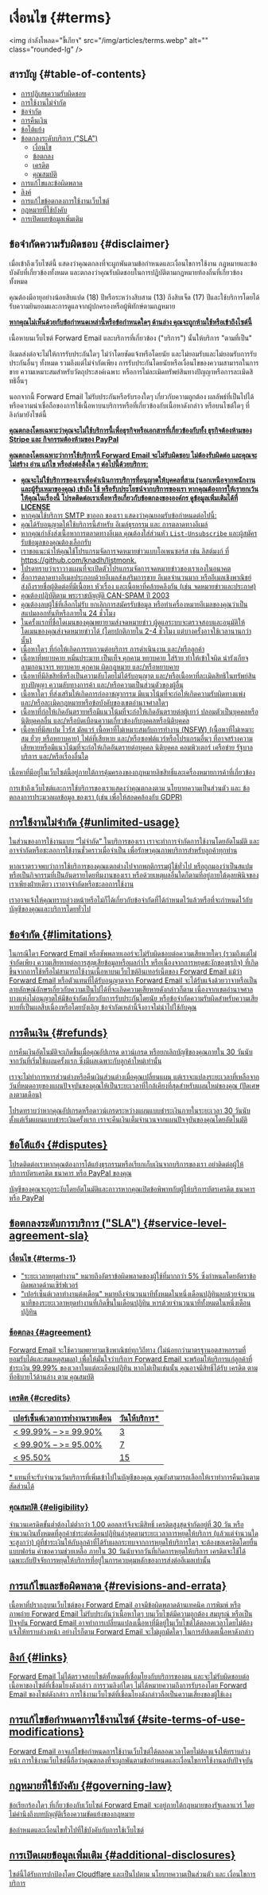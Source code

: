 # เงื่อนไข {#terms}

<img กำลังโหลด="ขี้เกียจ" src="/img/articles/terms.webp" alt="" class="rounded-lg" />

## สารบัญ {#table-of-contents}

* [การปฏิเสธความรับผิดชอบ](#disclaimer)
* [การใช้งานไม่จำกัด](#unlimited-usage)
* [ข้อจำกัด](#limitations)
* [การคืนเงิน](#refunds)
* [ข้อโต้แย้ง](#disputes)
* [ข้อตกลงระดับบริการ ("SLA")](#service-level-agreement-sla)
  * [เงื่อนไข](#terms-1)
  * [ข้อตกลง](#agreement)
  * [เครดิต](#credits)
  * [คุณสมบัติ](#eligibility)
* [การแก้ไขและข้อผิดพลาด](#revisions-and-errata)
* [ลิงค์](#links)
* [การแก้ไขข้อตกลงการใช้งานเว็บไซต์](#site-terms-of-use-modifications)
* [กฎหมายที่ใช้บังคับ](#governing-law)
* [การเปิดเผยข้อมูลเพิ่มเติม](#additional-disclosures)

## ข้อจำกัดความรับผิดชอบ {#disclaimer}

เมื่อเข้าถึงเว็บไซต์นี้ แสดงว่าคุณตกลงที่จะผูกพันตามข้อกำหนดและเงื่อนไขการใช้งาน กฎหมายและข้อบังคับที่เกี่ยวข้องทั้งหมด และตกลงว่าคุณรับผิดชอบในการปฏิบัติตามกฎหมายท้องถิ่นที่เกี่ยวข้องทั้งหมด

คุณต้องมีอายุอย่างน้อยสิบแปด (18) ปีหรือระหว่างสิบสาม (13) ถึงสิบเจ็ด (17) ปีและใช้บริการโดยได้รับความยินยอมและการดูแลจากผู้ปกครองหรือผู้พิทักษ์ตามกฎหมาย

<u>**หากคุณไม่เห็นด้วยกับข้อกำหนดเหล่านี้หรือข้อกำหนดใดๆ ด้านล่าง คุณจะถูกห้ามใช้หรือเข้าถึงไซต์นี้**</u>

เนื้อหาบนเว็บไซต์ Forward Email และบริการที่เกี่ยวข้อง ("บริการ") นั้นให้บริการ "ตามที่เป็น"

อีเมลส่งต่อจะไม่ให้การรับประกันใดๆ ไม่ว่าโดยชัดแจ้งหรือโดยนัย และไม่ยอมรับและไม่ยอมรับการรับประกันอื่นๆ ทั้งหมด รวมถึงแต่ไม่จำกัดเพียง การรับประกันโดยนัยหรือเงื่อนไขของความสามารถในการขาย ความเหมาะสมสำหรับวัตถุประสงค์เฉพาะ หรือการไม่ละเมิดทรัพย์สินทางปัญญาหรือการละเมิดสิทธิอื่นๆ

นอกจากนี้ Forward Email ไม่รับประกันหรือรับรองใดๆ เกี่ยวกับความถูกต้อง ผลลัพธ์ที่เป็นไปได้ หรือความน่าเชื่อถือของการใช้เนื้อหาบนบริการหรือที่เกี่ยวข้องกับเนื้อหาดังกล่าว หรือบนไซต์ใดๆ ที่ลิงก์มายังไซต์นี้

<u>**คุณตกลงโดยเฉพาะว่าคุณจะไม่ใช้บริการนี้เพื่อธุรกิจหรือเอกสารที่เกี่ยวข้องกับทั้ง [ธุรกิจต้องห้ามของ Stripe](https://stripe.com/legal/restricted-businesses) และ [กิจกรรมต้องห้ามของ PayPal](https://www.paypal.com/us/legalhub/acceptableuse-full)**</u>

<u>**คุณตกลงโดยเฉพาะว่าการใช้บริการนี้ Forward Email จะไม่รับผิดชอบ ไม่ต้องรับผิดต่อ และคุณจะไม่สร้าง อ่าน แก้ไข หรือส่งต่อสิ่งใด ๆ ต่อไปนี้ด้วยบริการ:**

* **คุณจะไม่ใช้บริการของเราเพื่อดำเนินการบริการที่อนุญาตให้บุคคลที่สาม (นอกเหนือจากพนักงานและผู้รับเหมาของคุณ) เข้าถึง ใช้ หรือรับประโยชน์จากบริการของเรา หากคุณต้องการให้เรายกเว้นให้คุณในเรื่องนี้ โปรดติดต่อเราเพื่อหารือเกี่ยวกับข้อตกลงขององค์กร ดูข้อมูลเพิ่มเติมได้ที่ [LICENSE](https://github.com/forwardemail/forwardemail.net/blob/master/LICENSE.md)**
* หากคุณใช้บริการ [SMTP ขาออก](/faq#do-you-support-sending-email-with-smtp) ของเรา แสดงว่าคุณยอมรับข้อกำหนดต่อไปนี้:
* คุณได้รับอนุญาตให้ใช้บริการนี้สำหรับ [อีเมล์ธุรกรรม](https://wikipedia.org/wiki/Email_marketing#Transactional_emails) และ [การตลาดทางอีเมล์](https://en.wikipedia.org/wiki/Email_marketing)
* หากคุณกำลังส่งเนื้อหาการตลาดทางอีเมล คุณต้องใส่ส่วนหัว `List-Unsubscribe` และผู้สมัครรับข้อมูลของคุณต้องเลือกรับ
* เราขอแนะนำให้คุณใช้โปรแกรมจัดการจดหมายข่าวแบบโอเพนซอร์ส เช่น [ลิสต์มงก์](https://github.com/knadh/listmonk) ที่ <https://github.com/knadh/listmonk>.
* โปรดทราบว่าเราวางแผนที่จะเปิดตัวโปรแกรมจัดการจดหมายข่าวของเราเองในอนาคต
* สื่อการตลาดทางอีเมลประกอบด้วยอีเมลส่งเสริมการขาย อีเมลจำนวนมาก หรืออีเมลเชิงพาณิชย์ ส่งถึงรายชื่อผู้ติดต่อที่มีเนื้อหา หัวเรื่อง และเนื้อหาที่คล้ายคลึงกัน (เช่น จดหมายข่าวและประกาศ)
* คุณต้องปฏิบัติตาม [พระราชบัญญัติ CAN-SPAM ปี 2003](https://en.wikipedia.org/wiki/CAN-SPAM_Act_of\_2003)
* คุณต้องลบผู้ใช้ที่เลือกไม่รับ ยกเลิกการสมัครรับข้อมูล หรือทำเครื่องหมายอีเมลของคุณว่าเป็นสแปมออกทันทีหรือภายใน 24 ชั่วโมง
* ในครั้งแรกที่ชื่อโดเมนของคุณพยายามส่งจดหมายข่าว ผู้ดูแลระบบจะตรวจสอบและอนุมัติให้โดเมนของคุณส่งจดหมายข่าวได้ (โดยปกติภายใน 2-4 ชั่วโมง แต่บางครั้งอาจใช้เวลานานกว่านั้น)
* เนื้อหาใดๆ ที่ก่อให้เกิดการรบกวนต่อบริการ การดำเนินงาน และ/หรือลูกค้า
* เนื้อหาที่หยาบคาย หมิ่นประมาท เป็นเท็จ คุกคาม หยาบคาย ใส่ร้าย ทำให้เข้าใจผิด น่ารังเกียจ ลามกอนาจาร หยาบคาย คุกคาม ผิดกฎหมาย และ/หรือหยาบคาย
* เนื้อหาที่มีลิขสิทธิ์หรือเป็นความลับโดยไม่ได้รับอนุญาต และ/หรือเนื้อหาที่ละเมิดสิทธิในทรัพย์สินทางปัญญา ความลับทางการค้า และ/หรือความเป็นส่วนตัวของผู้อื่น
* เนื้อหาใดๆ ที่ส่งเสริมให้เกิดการก่ออาชญากรรม มีแนวโน้มที่จะก่อให้เกิดความรับผิดทางแพ่ง และ/หรือละเมิดกฎหมายหรือข้อบังคับของเขตอำนาจศาลใดๆ
* เนื้อหาที่ก่อให้เกิดอันตรายหรือมีแนวโน้มที่จะก่อให้เกิดอันตรายต่อผู้เยาว์ ปลอมตัวเป็นบุคคลหรือนิติบุคคลอื่น และ/หรือบิดเบือนความเกี่ยวข้องกับบุคคลหรือนิติบุคคล
* เนื้อหาที่มีสแปม ไวรัส มัลแวร์ เนื้อหาที่ไม่เหมาะสมกับการทำงาน (NSFW) (เนื้อหาที่ไม่เหมาะสม ยั่วยุ หรือหยาบคาย) ไฟล์ที่เสียหาย และ/หรือซอฟต์แวร์หรือโปรแกรมอื่นๆ ที่อาจสร้างความเสียหายหรือมีแนวโน้มที่จะก่อให้เกิดอันตรายต่อบุคคล นิติบุคคล คอมพิวเตอร์ เครือข่าย รัฐบาล บริการ และ/หรือเรื่องอื่นใด

เนื้อหาที่มีอยู่ในเว็บไซต์นี้อยู่ภายใต้การคุ้มครองของกฎหมายลิขสิทธิ์และเครื่องหมายการค้าที่เกี่ยวข้อง

การเข้าถึงเว็บไซต์และการใช้บริการของเราแสดงว่าคุณตกลงตาม [นโยบายความเป็นส่วนตัว](/privacy) และ [ข้อตกลงการประมวลผลข้อมูล](/dpa) ของเรา (เช่น เพื่อให้สอดคล้องกับ GDPR)

## การใช้งานไม่จำกัด {#unlimited-usage}

ในส่วนของการใช้งานแบบ “ไม่จำกัด” ในบริการของเรา เราจะทำการจำกัดการใช้งานโดยอัตโนมัติ และอาจจำกัดหรือชะลอการใช้งานชั่วคราวเมื่อจำเป็น เพื่อรักษาคุณภาพบริการสำหรับลูกค้าทุกท่าน

หากเราตรวจพบว่าการใช้บริการของคุณแตกต่างไปจากพฤติกรรมผู้ใช้ทั่วไป หรือถูกมองว่าเป็นสแปมหรือเป็นกิจกรรมที่เป็นอันตรายโดยทีมงานของเรา หรือด้วยเหตุผลอื่นใดก็ตามที่อยู่ภายใต้ดุลยพินิจของเราเพียงฝ่ายเดียว เราอาจจำกัดหรือชะลอการใช้งาน

เราอาจแจ้งให้คุณทราบล่วงหน้าหรือไม่ก็ได้เกี่ยวกับข้อจำกัดที่ได้กำหนดไว้แล้วหรือที่จะกำหนดไว้กับบัญชีของคุณและบริการโดยทั่วไป

## ข้อจำกัด {#limitations}

ในกรณีใดๆ Forward Email หรือซัพพลายเออร์จะไม่รับผิดชอบต่อความเสียหายใดๆ (รวมถึงแต่ไม่จำกัดเพียง ความเสียหายต่อการสูญเสียข้อมูลหรือผลกำไร หรือเนื่องจากการหยุดชะงักของธุรกิจ) ที่เกิดขึ้นจากการใช้หรือไม่สามารถใช้งานเนื้อหาบนเว็บไซต์อินเทอร์เน็ตของ Forward Email แม้ว่า Forward Email หรือตัวแทนที่ได้รับอนุญาตจาก Forward Email จะได้รับแจ้งด้วยวาจาหรือเป็นลายลักษณ์อักษรเกี่ยวกับความเป็นไปได้ที่จะเกิดความเสียหายดังกล่าวก็ตาม เนื่องจากเขตอำนาจศาลบางแห่งไม่อนุญาตให้มีข้อจำกัดเกี่ยวกับการรับประกันโดยนัย หรือข้อจำกัดความรับผิดสำหรับความเสียหายที่เป็นผลสืบเนื่องหรือโดยบังเอิญ ข้อจำกัดเหล่านี้จึงอาจไม่นำไปใช้กับคุณ

## การคืนเงิน {#refunds}

การคืนเงินอัตโนมัติจะเกิดขึ้นเมื่อคุณอัปเกรด ดาวน์เกรด หรือยกเลิกบัญชีของคุณภายใน 30 วันนับจากวันที่เริ่มใช้แผนครั้งแรก ซึ่งมีผลเฉพาะกับลูกค้าใหม่เท่านั้น

เราจะไม่ทำการหารส่วนต่างหรือคืนเงินส่วนต่างเมื่อคุณเปลี่ยนแผน แต่เราจะแปลงระยะเวลาที่เหลือจากวันที่หมดอายุของแผนปัจจุบันของคุณให้เป็นระยะเวลาที่ใกล้เคียงที่สุดสำหรับแผนใหม่ของคุณ (ปัดเศษลงตามเดือน)

โปรดทราบว่าหากคุณอัปเกรดหรือดาวน์เกรดระหว่างแผนแบบชำระเงินภายในระยะเวลา 30 วันนับตั้งแต่เริ่มแผนแบบชำระเงินครั้งแรก เราจะคืนเงินเต็มจำนวนจากแผนปัจจุบันของคุณโดยอัตโนมัติ

## ข้อโต้แย้ง {#disputes}

โปรดติดต่อเราหากคุณต้องการโต้แย้งธุรกรรมหรือเรียกเก็บเงินจากบริการของเรา อย่าติดต่อผู้ให้บริการบัตรเครดิต ธนาคาร หรือ PayPal ของคุณ

บัญชีของคุณจะถูกระงับโดยอัตโนมัติและถาวรหากคุณเปิดข้อพิพาทกับผู้ให้บริการบัตรเครดิต ธนาคาร หรือ PayPal

## ข้อตกลงระดับการบริการ ("SLA") {#service-level-agreement-sla}

### เงื่อนไข {#terms-1}

* "ระยะเวลาหยุดทำงาน" หมายถึงอัตราข้อผิดพลาดของผู้ใช้ที่มากกว่า 5% ซึ่งกำหนดโดยอัตราข้อผิดพลาดด้านเซิร์ฟเวอร์
* "เปอร์เซ็นต์เวลาทำงานต่อเดือน" หมายถึงจำนวนนาทีทั้งหมดในหนึ่งเดือนปฏิทินลบด้วยจำนวนนาทีของระยะเวลาหยุดทำงานที่เกิดขึ้นในเดือนปฏิทิน หารด้วยจำนวนนาทีทั้งหมดในหนึ่งเดือนปฏิทิน

### ข้อตกลง {#agreement}

Forward Email จะใช้ความพยายามเชิงพาณิชย์ทุกวิถีทาง (ไม่น้อยกว่ามาตรฐานอุตสาหกรรมที่ยอมรับได้และสมเหตุสมผล) เพื่อให้มั่นใจว่าบริการ Forward Email จะพร้อมให้บริการแก่ลูกค้าที่ชำระเงิน 99.99% ของเวลาในแต่ละเดือนปฏิทิน หากไม่เป็นเช่นนั้น คุณอาจมีสิทธิ์ได้รับ [เครดิต](#credits) ตามที่อธิบายไว้ด้านล่าง ตาม [คุณสมบัติ](#eligibility)

### เครดิต {#credits}

| เปอร์เซ็นต์เวลาการทำงานรายเดือน | วันให้บริการ* |
| ------------------------- | ---------------- |
| < 99.99% – >= 99.90% | 3 |
| < 99.90% – >= 95.00% | 7 |
| < 95.50% | 15 |

\* แทนที่จะรับจำนวนวันบริการที่เพิ่มเข้าไปในบัญชีของคุณ คุณยังสามารถเลือกให้เราทำการคืนเงินตามสัดส่วนได้

### คุณสมบัติ {#eligibility}

จำนวนเครดิตขั้นต่ำต้องไม่ต่ำกว่า 1.00 ดอลลาร์จึงจะมีสิทธิ์ เครดิตสูงสุดจำกัดอยู่ที่ 30 วัน หรือจำนวนเงินทั้งหมดที่ลูกค้าชำระต่อเดือนปฏิทินล่าสุดตามระยะเวลาการหยุดให้บริการ (แล้วแต่จำนวนใดจะสูงกว่า) ผู้ที่ชำระเงินให้กับลูกค้าที่ได้รับผลกระทบจากการหยุดให้บริการใดๆ จะต้องขอเครดิตโดยยื่นแบบฟอร์ม [คำขอความช่วยเหลือ](/help) ภายใน 30 วันนับจากวันที่เกิดการหยุดให้บริการ เครดิตจะใช้ได้เฉพาะกับปัจจัยการหยุดให้บริการที่อยู่ในการควบคุมหลักของการส่งต่ออีเมลเท่านั้น

## การแก้ไขและข้อผิดพลาด {#revisions-and-errata}

เนื้อหาที่ปรากฏบนเว็บไซต์ของ Forward Email อาจมีข้อผิดพลาดด้านเทคนิค การพิมพ์ หรือภาพถ่าย Forward Email ไม่รับประกันว่าเนื้อหาใดๆ บนเว็บไซต์มีความถูกต้อง สมบูรณ์ หรือเป็นปัจจุบัน Forward Email อาจทำการเปลี่ยนแปลงเนื้อหาที่มีอยู่ในเว็บไซต์ได้ตลอดเวลาโดยไม่ต้องแจ้งให้ทราบล่วงหน้า อย่างไรก็ตาม Forward Email จะไม่ผูกมัดใดๆ ในการอัปเดตเนื้อหาดังกล่าว

## ลิงก์ {#links}

Forward Email ไม่ได้ตรวจสอบไซต์ทั้งหมดที่เชื่อมโยงกับบริการของตน และจะไม่รับผิดชอบต่อเนื้อหาของไซต์ที่เชื่อมโยงดังกล่าว การรวมลิงก์ใดๆ ไม่ได้หมายความถึงการรับรองโดย Forward Email ของไซต์ดังกล่าว การใช้งานเว็บไซต์ที่เชื่อมโยงดังกล่าวถือเป็นความเสี่ยงของผู้ใช้เอง

## การแก้ไขข้อกำหนดการใช้งานไซต์ {#site-terms-of-use-modifications}

Forward Email อาจแก้ไขข้อกำหนดการใช้งานเว็บไซต์ได้ตลอดเวลาโดยไม่ต้องแจ้งให้ทราบล่วงหน้า การใช้งานเว็บไซต์นี้ถือว่าคุณตกลงที่จะผูกพันตามข้อกำหนดและเงื่อนไขการใช้งานฉบับปัจจุบัน

## กฎหมายที่ใช้บังคับ {#governing-law}

ข้อเรียกร้องใดๆ ที่เกี่ยวข้องกับเว็บไซต์ Forward Email จะอยู่ภายใต้กฎหมายของรัฐเดลาแวร์ โดยไม่คำนึงถึงบทบัญญัติเรื่องความขัดแย้งของกฎหมาย

ข้อกำหนดและเงื่อนไขทั่วไปที่ใช้บังคับกับการใช้เว็บไซต์

## การเปิดเผยข้อมูลเพิ่มเติม {#additional-disclosures}

ไซต์นี้ได้รับการปกป้องโดย Cloudflare และเป็นไปตาม [นโยบายความเป็นส่วนตัว](https://www.cloudflare.com/privacypolicy/) และ [เงื่อนไขการบริการ](https://www.cloudflare.com/website-terms/)